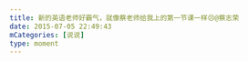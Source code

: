 ```yaml
---
title: 新的英语老师好霸气，就像蔡老师给我上的第一节课一样😣@蔡志荣
date: 2015-07-05 22:49:43
mCategories: [说说]
type: moment
---
```


